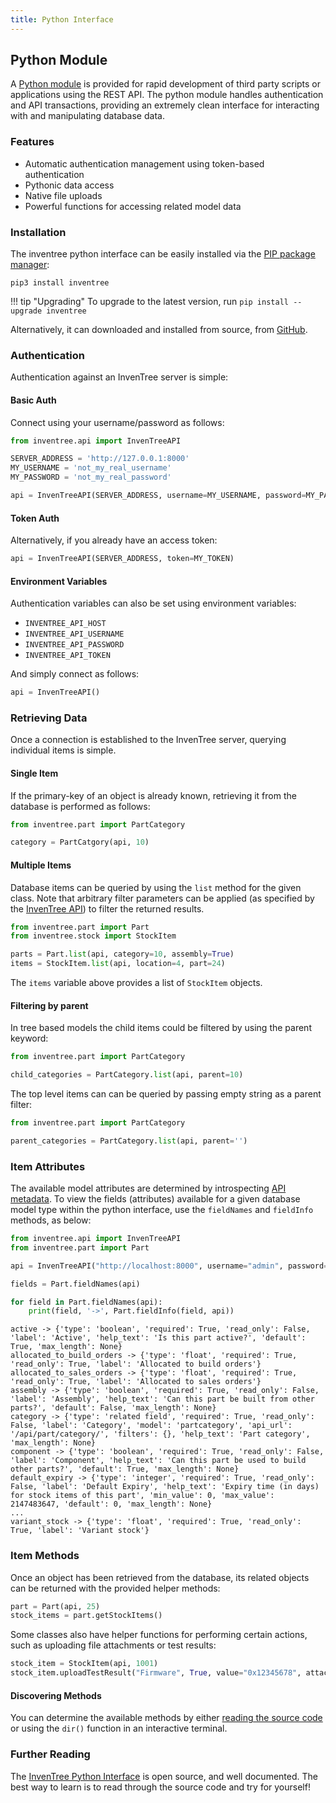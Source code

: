 ```yaml
---
title: Python Interface
---
```


## Python Module

A [Python module](https://github.com/inventree/inventree-python) is provided for rapid development of third party scripts or applications using the REST API. The python module handles authentication and API transactions, providing an extremely clean interface for interacting with and manipulating database data.

### Features

- Automatic authentication management using token-based authentication
- Pythonic data access
- Native file uploads
- Powerful functions for accessing related model data

### Installation

The inventree python interface can be easily installed via the [PIP package manager](https://pypi.org/project/inventree/):

```
pip3 install inventree
```

!!! tip "Upgrading"
    To upgrade to the latest version, run `pip install --upgrade inventree`

Alternatively, it can downloaded and installed from source, from [GitHub](https://github.com/inventree/inventree-python).

### Authentication

Authentication against an InvenTree server is simple:

#### Basic Auth

Connect using your username/password as follows:

```python
from inventree.api import InvenTreeAPI

SERVER_ADDRESS = 'http://127.0.0.1:8000'
MY_USERNAME = 'not_my_real_username'
MY_PASSWORD = 'not_my_real_password'

api = InvenTreeAPI(SERVER_ADDRESS, username=MY_USERNAME, password=MY_PASSWORD)
```

#### Token Auth

Alternatively, if you already have an access token:

```python
api = InvenTreeAPI(SERVER_ADDRESS, token=MY_TOKEN)
```

#### Environment Variables

Authentication variables can also be set using environment variables:

- `INVENTREE_API_HOST`
- `INVENTREE_API_USERNAME`
- `INVENTREE_API_PASSWORD`
- `INVENTREE_API_TOKEN`

And simply connect as follows:

```python
api = InvenTreeAPI()
```

### Retrieving Data

Once a connection is established to the InvenTree server, querying individual items is simple.

#### Single Item

If the primary-key of an object is already known, retrieving it from the database is performed as follows:

```python
from inventree.part import PartCategory

category = PartCatgory(api, 10)
```

#### Multiple Items

Database items can be queried by using the `list` method for the given class. Note that arbitrary filter parameters can be applied (as specified by the [InvenTree API](../api.md)) to filter the returned results.

```python
from inventree.part import Part
from inventree.stock import StockItem

parts = Part.list(api, category=10, assembly=True)
items = StockItem.list(api, location=4, part=24)
```

The `items` variable above provides a list of `StockItem` objects.

#### Filtering by parent

In tree based models the child items could be filtered by using the parent keyword:

```python
from inventree.part import PartCategory

child_categories = PartCategory.list(api, parent=10)
```

The top level items can can be queried by passing empty string as a parent filter:

```python
from inventree.part import PartCategory

parent_categories = PartCategory.list(api, parent='')
```

### Item Attributes

The available model attributes are determined by introspecting [API metadata](../metadata.md). To view the fields (attributes) available for a given database model type within the python interface, use the `fieldNames` and `fieldInfo` methods, as below:

```python
from inventree.api import InvenTreeAPI
from inventree.part import Part

api = InvenTreeAPI("http://localhost:8000", username="admin", password="inventree")

fields = Part.fieldNames(api)

for field in Part.fieldNames(api):
    print(field, '->', Part.fieldInfo(field, api))
```

```
active -> {'type': 'boolean', 'required': True, 'read_only': False, 'label': 'Active', 'help_text': 'Is this part active?', 'default': True, 'max_length': None}
allocated_to_build_orders -> {'type': 'float', 'required': True, 'read_only': True, 'label': 'Allocated to build orders'}
allocated_to_sales_orders -> {'type': 'float', 'required': True, 'read_only': True, 'label': 'Allocated to sales orders'}
assembly -> {'type': 'boolean', 'required': True, 'read_only': False, 'label': 'Assembly', 'help_text': 'Can this part be built from other parts?', 'default': False, 'max_length': None}
category -> {'type': 'related field', 'required': True, 'read_only': False, 'label': 'Category', 'model': 'partcategory', 'api_url': '/api/part/category/', 'filters': {}, 'help_text': 'Part category', 'max_length': None}
component -> {'type': 'boolean', 'required': True, 'read_only': False, 'label': 'Component', 'help_text': 'Can this part be used to build other parts?', 'default': True, 'max_length': None}
default_expiry -> {'type': 'integer', 'required': True, 'read_only': False, 'label': 'Default Expiry', 'help_text': 'Expiry time (in days) for stock items of this part', 'min_value': 0, 'max_value': 2147483647, 'default': 0, 'max_length': None}
...
variant_stock -> {'type': 'float', 'required': True, 'read_only': True, 'label': 'Variant stock'}
```


### Item Methods

Once an object has been retrieved from the database, its related objects can be returned with the provided helper methods:

```python
part = Part(api, 25)
stock_items = part.getStockItems()
```

Some classes also have helper functions for performing certain actions, such as uploading file attachments or test results:

```python
stock_item = StockItem(api, 1001)
stock_item.uploadTestResult("Firmware", True, value="0x12345678", attachment="device_firmware.bin")
```

#### Discovering Methods

You can determine the available methods by either [reading the source code](https://github.com/inventree/inventree-python) or using the `dir()` function in an interactive terminal.

### Further Reading

The [InvenTree Python Interface](https://github.com/inventree/inventree-python) is open source, and well documented. The best way to learn is to read through the source code and try for yourself!
